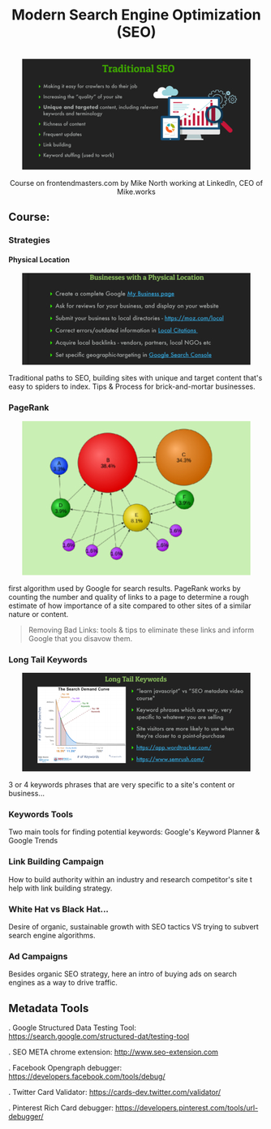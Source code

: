 <div align="center">
  <h1>Modern Search Engine Optimization (SEO)</h1>

  <br />

  <img src="./img/traditional-seo.jpg"/>

  <br />

  <p>Course on frontendmasters.com by Mike North working at LinkedIn, CEO of Mike.works</p>
</div>

## Course:

### Strategies

#### Physical Location

<div align="center">
  <img src="./img/physical-location.jpg"/>
</div>

Traditional paths to SEO, building sites with unique and target content that's easy to spiders to index. Tips & Process for brick-and-mortar businesses.

### PageRank

<div align="center">
  <img src="./img/page-rank.jpg"/>
</div>

first algorithm used by Google for search results. PageRank works by counting the number and quality of links to a page to determine a rough estimate of how importance of a site compared to other sites of a similar nature or content.

> Removing Bad Links: tools & tips to eliminate these links and inform Google that you disavow them.

### Long Tail Keywords

<div align="center">
  <img src="./img/long-tail-keywords.jpg"/>
</div>

3 or 4 keywords phrases that are very specific to a site's content or business...

### Keywords Tools

Two main tools for finding potential keywords: Google's Keyword Planner & Google Trends

### Link Building Campaign

How to build authority within an industry and research competitor's site t help with link building strategy.

### White Hat vs Black Hat...

Desire of organic, sustainable growth with SEO tactics VS trying to subvert search engine algorithms.

### Ad Campaigns

Besides organic SEO strategy, here an intro of buying ads on search engines as a way to drive traffic.

## Metadata Tools

. Google Structured Data Testing Tool: https://search.google.com/structured-dat/testing-tool

. SEO META chrome extension: http://www.seo-extension.com

. Facebook Opengraph debugger: https://developers.facebook.com/tools/debug/

. Twitter Card Validator: https://cards-dev.twitter.com/validator/

. Pinterest Rich Card debugger: https://developers.pinterest.com/tools/url-debugger/

